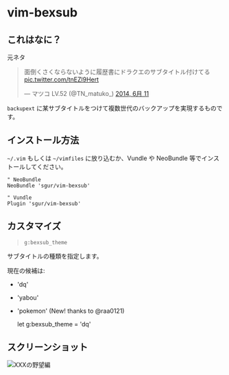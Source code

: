 vim-bexsub
==========

これはなに？
-----------

元ネタ

<blockquote class="twitter-tweet" lang="ja"><p>面倒くさくならないように履歴書にドラクエのサブタイトル付けてる <a href="http://t.co/tnEZl9Hert">pic.twitter.com/tnEZl9Hert</a></p>&mdash; マツコ LV.52 (@TN_matuko_) <a href="https://twitter.com/TN_matuko_/statuses/476577404500983810">2014, 6月 11</a></blockquote>
<script async src="//platform.twitter.com/widgets.js" charset="utf-8"></script>

`backupext` に某サブタイトルをつけて複数世代のバックアップを実現するものです。

インストール方法
----------------

`~/.vim` もしくは `~/vimfiles` に放り込むか、Vundle や NeoBundle 等でインストールしてください。

```vim
" NeoBundle
NeoBundle 'sgur/vim-bexsub'

" Vundle
Plugin 'sgur/vim-bexsub'
```

カスタマイズ
------------

> `g:bexsub_theme`

サブタイトルの種類を指定します。

現在の候補は:

 - 'dq'
 - 'yabou'
 - 'pokemon' (New! thanks to @raa0121)

    let g:bexsub_theme = 'dq'

スクリーンショット
-----------------

![XXXの野望編](http://i.gyazo.com/fbaa5737dde99ddad4be23afb23836df.png)
